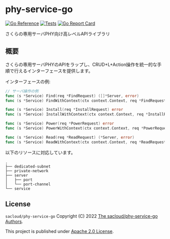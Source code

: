 # phy-service-go

[![Go Reference](https://pkg.go.dev/badge/github.com/sacloud/phy-service-go.svg)](https://pkg.go.dev/github.com/sacloud/phy-service-go)
[![Tests](https://github.com/sacloud/phy-service-go/workflows/Tests/badge.svg)](https://github.com/sacloud/phy-service-go/actions/workflows/tests.yaml)
[![Go Report Card](https://goreportcard.com/badge/github.com/sacloud/phy-service-go)](https://goreportcard.com/report/github.com/sacloud/phy-service-go)


さくらの専用サーバPHY向け高レベルAPIライブラリ  

## 概要

さくらの専用サーバPHYのAPIをラップし、CRUD+L+Action操作を統一的な手順で行えるインターフェースを提供します。  

インターフェースの例:
```go
// サーバ操作の例
func (s *Service) Find(req *FindRequest) ([]*Server, error)
func (s *Service) FindWithContext(ctx context.Context, req *FindRequest) ([]*Server, error)

func (s *Service) Install(req *InstallRequest) error
func (s *Service) InstallWithContext(ctx context.Context, req *InstallRequest) error

func (s *Service) Power(req *PowerRequest) error
func (s *Service) PowerWithContext(ctx context.Context, req *PowerRequest) error

func (s *Service) Read(req *ReadRequest) (*Server, error)
func (s *Service) ReadWithContext(ctx context.Context, req *ReadRequest) (*Server, error)
```

以下のリソースに対応しています。

```console
.
├── dedicated-subnet
├── private-network
├── server
│   ├── port
│   └── port-channel
└── service
```

## License

`sacloud/phy-service-go` Copyright (C) 2022 [The sacloud/phy-service-go Authors](AUTHORS).

This project is published under [Apache 2.0 License](LICENSE.txt).
